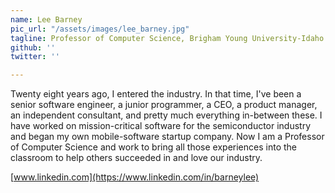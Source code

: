 ```yaml
---
name: Lee Barney
pic_url: "/assets/images/lee_barney.jpg"
tagline: Professor of Computer Science, Brigham Young University-Idaho
github: ''
twitter: ''

---
```

Twenty eight years ago, I entered the industry. In that time, I've been a senior software engineer, a junior programmer, a CEO, a product manager, an independent consultant, and pretty much everything in-between these. I have worked on mission-critical software for the semiconductor industry and began my own mobile-software startup company. Now I am a Professor of Computer Science and work to bring all those experiences into the classroom to help others succeeded in and love our industry.

[www.linkedin.com](https://www.linkedin.com/in/barneylee)
